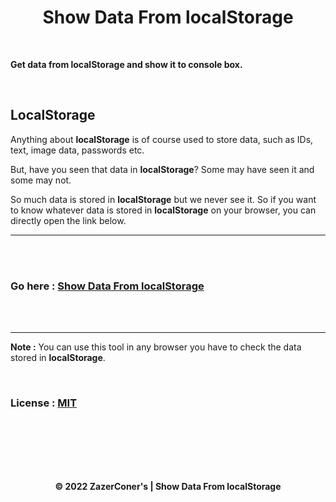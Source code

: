 <h1 align="center">Show Data From localStorage</h1>

<br>

**Get data from localStorage and show it to console box.**

<br>

## LocalStorage 

Anything about **localStorage** is of course used to store data, such as IDs, text, image data, passwords etc. 

But, have you seen that data in **localStorage**? Some may have seen it and some may not. 

So much data is stored in **localStorage** but we never see it. So if you want to know whatever data is stored in **localStorage** on your browser, you can directly open the link below. 

<hr>
<br><br>

### Go here : [Show Data From localStorage](https://zazerconer.github.io/Show-Data-From-localStorage)

<br><br>
<hr>

**Note :** You can use this tool in any browser you have to check the data stored in **localStorage**.

<br>

### License : [MIT](https://github.com/ZazerConer/Show-Data-From-localStorage/blob/main/LICENSE)

<br><br><br><br><br>

<div align="center"><strong>© 2022 ZazerConer's | Show Data From localStorage</strong></div>
